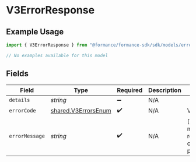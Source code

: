 # V3ErrorResponse

## Example Usage

```typescript
import { V3ErrorResponse } from "@formance/formance-sdk/sdk/models/errors";

// No examples available for this model
```

## Fields

| Field                                                             | Type                                                              | Required                                                          | Description                                                       | Example                                                           |
| ----------------------------------------------------------------- | ----------------------------------------------------------------- | ----------------------------------------------------------------- | ----------------------------------------------------------------- | ----------------------------------------------------------------- |
| `details`                                                         | *string*                                                          | :heavy_minus_sign:                                                | N/A                                                               |                                                                   |
| `errorCode`                                                       | [shared.V3ErrorsEnum](../../../sdk/models/shared/v3errorsenum.md) | :heavy_check_mark:                                                | N/A                                                               | VALIDATION                                                        |
| `errorMessage`                                                    | *string*                                                          | :heavy_check_mark:                                                | N/A                                                               | [VALIDATION] missing required config field: pollingPeriod         |
